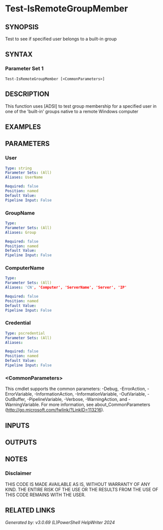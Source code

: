 ﻿# Test-IsRemoteGroupMember

## SYNOPSIS
Test to see if specified user belongs to a built-in group

## SYNTAX

### Parameter Set 1
```
Test-IsRemoteGroupMember [<CommonParameters>]
```

## DESCRIPTION
This function uses [ADSI] to test group membership for a specified user in one of the 'built-in' groups native to a remote Windows computer

## EXAMPLES

## PARAMETERS

### User


```yaml
Type: string
Parameter Sets: (All)
Aliases: UserName

Required: false
Position: named
Default Value: 
Pipeline Input: False
```

### GroupName


```yaml
Type: 
Parameter Sets: (All)
Aliases: Group

Required: false
Position: named
Default Value: 
Pipeline Input: False
```

### ComputerName


```yaml
Type: 
Parameter Sets: (All)
Aliases: 'CN', 'Computer', 'ServerName', 'Server', 'IP'

Required: false
Position: named
Default Value: 
Pipeline Input: False
```

### Credential


```yaml
Type: pscredential
Parameter Sets: (All)
Aliases: 

Required: false
Position: named
Default Value: 
Pipeline Input: False
```

### \<CommonParameters\>
This cmdlet supports the common parameters: -Debug, -ErrorAction, -ErrorVariable, -InformationAction, -InformationVariable, -OutVariable, -OutBuffer, -PipelineVariable, -Verbose, -WarningAction, and -WarningVariable. For more information, see about_CommonParameters (http://go.microsoft.com/fwlink/?LinkID=113216).

## INPUTS

## OUTPUTS

## NOTES

### Disclaimer
THIS CODE IS MADE AVAILABLE AS IS, WITHOUT WARRANTY OF ANY KIND. THE ENTIRE RISK OF THE USE OR THE RESULTS FROM THE USE OF THIS CODE REMAINS WITH THE USER.

## RELATED LINKS


*Generated by: v3.0.69 (L)PowerShell HelpWriter 2024*
